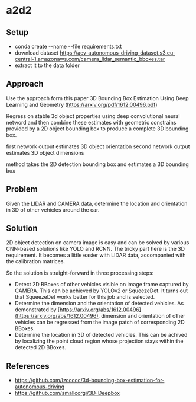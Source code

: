 # a2d2

## Setup

- conda create --name <env> --file requirements.txt
- download dataset https://aev-autonomous-driving-dataset.s3.eu-central-1.amazonaws.com/camera_lidar_semantic_bboxes.tar
- extract it to the data folder

## Approach

Use the approach form this paper 3D Bounding Box Estimation Using Deep Learning and Geometry (https://arxiv.org/pdf/1612.00496.pdf)

Regress on stable 3d object properties using deep convolutional neural netword and then 
combine these estimates with geometric constrains provided by a 2D object bounding box
to produce a complete 3D bounding box.

first network output estimates 3D object orientation
second network output estimates 3D object dimensions

method takes the 2D detection bounding box and estimates a 3D bounding box

## Problem

Given the LIDAR and CAMERA data, determine the location and orientation in 3D of other vehicles around the car.

## Solution

2D object detection on camera image is easy and can be solved by various CNN-based solutions like YOLO and RCNN. The tricky part here is the 3D requirement. It becomes a little easier with LIDAR data, accompanied with the calibration matrices.

So the solution is straight-forward in three processing steps:

- Detect 2D BBoxes of other vehicles visible on image frame captured by CAMERA. This can be achieved by YOLOv2 or SqueezeDet. It turns out that SqueezeDet works better for this job and is selected.
- Determine the dimension and the orientation of detected vehicles. As demonstrated by [https://arxiv.org/abs/1612.00496](https://arxiv.org/abs/1612.00496), dimension and orientation of other vehicles can be regressed from the image patch of corresponding 2D BBoxes.
- Determine the location in 3D of detected vehicles. This can be achived by localizing the point cloud region whose projection stays within the detected 2D BBoxes.


## References

- https://github.com/lzccccc/3d-bounding-box-estimation-for-autonomous-driving
- https://github.com/smallcorgi/3D-Deepbox
